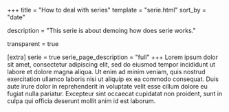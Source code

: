 +++
title = "How to deal with series"
template = "serie.html"
sort_by = "date"

description = "This serie is about demoing how does serie works."

transparent = true

[extra]
serie = true
serie_page_description = "full"
+++
Lorem ipsum dolor sit amet, consectetur adipiscing elit, sed do eiusmod tempor incididunt ut labore et dolore magna aliqua.
Ut enim ad minim veniam, quis nostrud exercitation ullamco laboris nisi ut aliquip ex ea commodo consequat.
Duis aute irure dolor in reprehenderit in voluptate velit esse cillum dolore eu fugiat nulla pariatur.
Excepteur sint occaecat cupidatat non proident, sunt in culpa qui officia deserunt mollit anim id est laborum.
